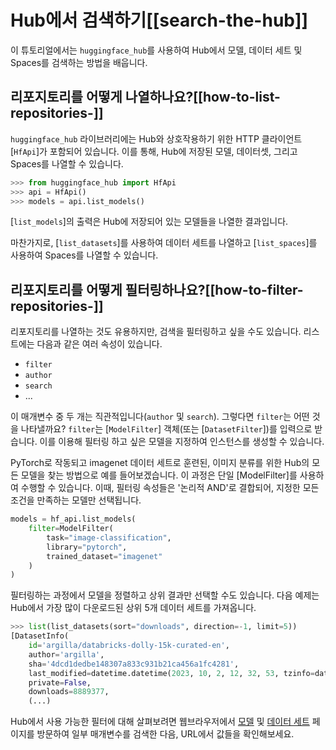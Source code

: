 <!--⚠️ Note that this file is in Markdown but contain specific syntax for our doc-builder (similar to MDX) that may not be
rendered properly in your Markdown viewer.
-->

# Hub에서 검색하기[[search-the-hub]]

이 튜토리얼에서는 `huggingface_hub`를 사용하여 Hub에서 모델, 데이터 세트 및 Spaces를 검색하는 방법을 배웁니다.

## 리포지토리를 어떻게 나열하나요?[[how-to-list-repositories-]]

`huggingface_hub` 라이브러리에는 Hub와 상호작용하기 위한 HTTP 클라이언트[`HfApi`]가 포함되어 있습니다.
이를 통해, Hub에 저장된 모델, 데이터셋, 그리고 Spaces를 나열할 수 있습니다.

```py
>>> from huggingface_hub import HfApi
>>> api = HfApi()
>>> models = api.list_models()
```

[`list_models`]의 출력은 Hub에 저장되어 있는 모델들을 나열한 결과입니다.

마찬가지로, [`list_datasets`]를 사용하여 데이터 세트를 나열하고 [`list_spaces`]를 사용하여 Spaces를 나열할 수 있습니다.

## 리포지토리를 어떻게 필터링하나요?[[how-to-filter-repositories-]]

리포지토리를 나열하는 것도 유용하지만, 검색을 필터링하고 싶을 수도 있습니다.
리스트에는 다음과 같은 여러 속성이 있습니다.
- `filter`
- `author`
- `search`
- ...

이 매개변수 중 두 개는 직관적입니다(`author` 및 `search`). 그렇다면 `filter`는 어떤 것을 나타낼까요?
`filter`는 [`ModelFilter`] 객체(또는 [`DatasetFilter`])를 입력으로 받습니다. 이를 이용해 필터링 하고 싶은 모델을 지정하여 인스턴스를 생성할 수 있습니다.

PyTorch로 작동되고 imagenet 데이터 세트로 훈련된, 이미지 분류를 위한 Hub의 모든 모델을 찾는 방법으로 예를 들어보겠습니다. 이 과정은 단일 [ModelFilter]를 사용하여 수행할 수 있습니다. 이때, 필터링 속성들은 '논리적 AND'로 결합되어, 지정한 모든 조건을 만족하는 모델만 선택됩니다.

```py
models = hf_api.list_models(
    filter=ModelFilter(
		task="image-classification",
		library="pytorch",
		trained_dataset="imagenet"
	)
)
```

필터링하는 과정에서 모델을 정렬하고 상위 결과만 선택할 수도 있습니다. 다음 예제는 Hub에서 가장 많이 다운로드된 상위 5개 데이터 세트를 가져옵니다.

```py
>>> list(list_datasets(sort="downloads", direction=-1, limit=5))
[DatasetInfo(
	id='argilla/databricks-dolly-15k-curated-en',
	author='argilla',
	sha='4dcd1dedbe148307a833c931b21ca456a1fc4281',
	last_modified=datetime.datetime(2023, 10, 2, 12, 32, 53, tzinfo=datetime.timezone.utc),
	private=False,
	downloads=8889377,
	(...)
```



Hub에서 사용 가능한 필터에 대해 살펴보려면 웹브라우저에서 [모델](https://huggingface.co/models) 및 [데이터 세트](https://huggingface.co/datasets) 페이지를 방문하여 일부 매개변수를 검색한 다음, URL에서 값들을 확인해보세요.

